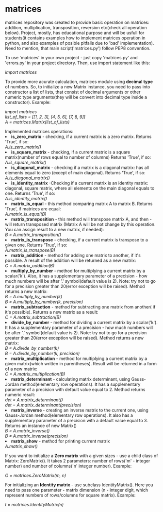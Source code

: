 # matrices
matrices repository was created to provide basic operation on matrices: 
addition, multiplication, transposition, reversion etc(check all operation below). 
Project, mostly, has educational purpose and will be usfull for students(it contains examples how to implement matrices
operation in python, and also examples of  posible pitfalls due to 'bad'  implementation). 
Need to mention, that main script('matrices.py') follow PEP8 convention. 
<p>To use 'matrices' in your own project - just copy 'matrices.py' and 'errors.py' in your project directory. 
Then, use import statement like this:</p> 
<p><i>import matrices</i></p>
<p>To provide more acurate calculation, matrices module using <b>decimal type</b> of numbers.
So, to initialize a new Matrix instance, you need to pass into constructor a list of lists,
that consist of decimal arguments or other numeric type arguments(they will be convert into decimal type inside a constructor).
Example: </p>
<p><i>import matrices<br/>
list_of_lists = [[1, 2, 3], 
                 [4, 5, 6], 
                 [7, 8, 9]]<br/>
A = matrices.Matrix(list_of_lists)</i></p>
Implemented matrices operations:
<li><b>is_zero_matrix</b> - checking, if a current matrix is a zero matrix. Returns 'True', if so:</li>
<i>A.is_zero_matrix()</i>
<li><b>is_square_matrix</b> - checking, if a current matrix is a square matrix(number of rows equal to number of columns)
Returns 'True', if so:</li>
<i>A.is_square_matrix()</i>
<li><b>is_diagonal_matrix</b> - checking if a matrix is a diagonal matrix: has all elements equal to zero (except of main diagonal). 
Returns 'True', if so:</li>
<i>A.is_diagonal_matrix()</i>
<li><b>is_identity_matrix</b> -Checking if a current matrix is an identity matrix:
diagonal, square matrix, where all elements on the main diagonal equals to one. Returns 'True', if so: </li>
<i>A.is_identity_matrix()</i>
<li><b>matrix_is_equal</b> - this method comparing matrix A to matrix B. Returns 'True', if matrices are equal: </li>
<i>A.matrix_is_equal(B)</i>
<li><b>matrix_transposition</b> - this method will transpose matrix A, and then - will return transposed matrix
(Matrix A will be not change by this operation. You can assign result to a new matrix, if needed):</li>
<i>B = A.matrix_transposition()</i>
<li><b>matrix_is_transpose</b> - checking, if a current matrix is transpose to a given one. Returns 'True', if so: </li>
<i>A.matrix_is_transpose(B)</i>
<li><b>matrix_addition</b> - method for adding one matrix to another, if it's possible.
A result of the addition will be returned as a new matrix:</li>
<i>C = A.matrix_addition(B)</i>
<li><b>multiply_by_number</b> - method for multiplying a current matrix by a scalar('k'). 
Also, it has a supplementary parameter of a precision - how much numbers will be after '.' symbol(default value is 2).
Note: try not to go for a precision greater than 20(error exception will be raised).
Method returns a new matrix:</li>
<i>B = A.multiply_by_number(k)</i><br/>
<i>B = A.multiply_by_number(k, precision)</i>
<li><b>matrix_subtraction</b> - method for subtracting one matrix from another( if it's possible). Returns a new matrix as a result: </li>
<i>C = A.matrix_subtraction(B)</i>
<li><b>divide_by_number</b> - method for dividing a current matrix by a scalar('k'). 
It has a supplementary parameter of a precision - how much numbers will be after '.' symbol(default value is 2).
Note: try not to go for a precision greater than 20(error exception will be raised).
Method returns a new matrix: </li>
<i>B = A.divide_by_number(k)</i><br/>
<i>B = A.divide_by_number(k, precision)</i>
<li><b>matrix_multiplication</b> - method for multiplying a current matrix by a given matrix(which written in parentheses).
Result will be returned in a form of a new matrix: </li>
<i>C = A.matrix_multiplication(B)</i>
<li><b>matrix_determinant</b> - calculating matrix determinant, using Gauss-Jordan method(elementary row operations).
It has a supplementary parameter of a precision with default value equal to 2. 
Method returns numeric result:  </li>
<i>det = A.matrix_determinant()</i><br/>
<i>det = A.matrix_determinant(precision)</i>
<li><b>matrix_inverse </b> - creating an inverse matrix to the current one, using Gauss-Jordan method(elementary row operations).
It also has a supplementary parameter of a precision with a default value equal to 3. 
Returns an instance of new Matrix() </li>
<i>B = A.matrix_inverse()</i><br/>
<i>B = A.matrix_inverse(precision)</i>
<li><b>matrix_show</b> - method for printing current matrix</li>
<i>A.matrix_show()</i>
<p>If you want to initialize a <b>Zero matrix</b> with a given sizes - use a child class of Matrix: ZeroMatrix().
It takes 2 parameters: number of rows('m' - integer number) and number of columns('n' integer number). Example:</p>
<i>O = matrices.ZeroMatrix(m, n)</i>
<p>For initializing an <b>Identity matrix</b> - use subclass IdentityMatrix().
Here you need to pass one parameter  - matrix dimension 
(n - integer digit, which represent numbers of rows/columns for square matrix). Example:</p>
<i>I = matrices.IdentityMatrix(n)</i>

